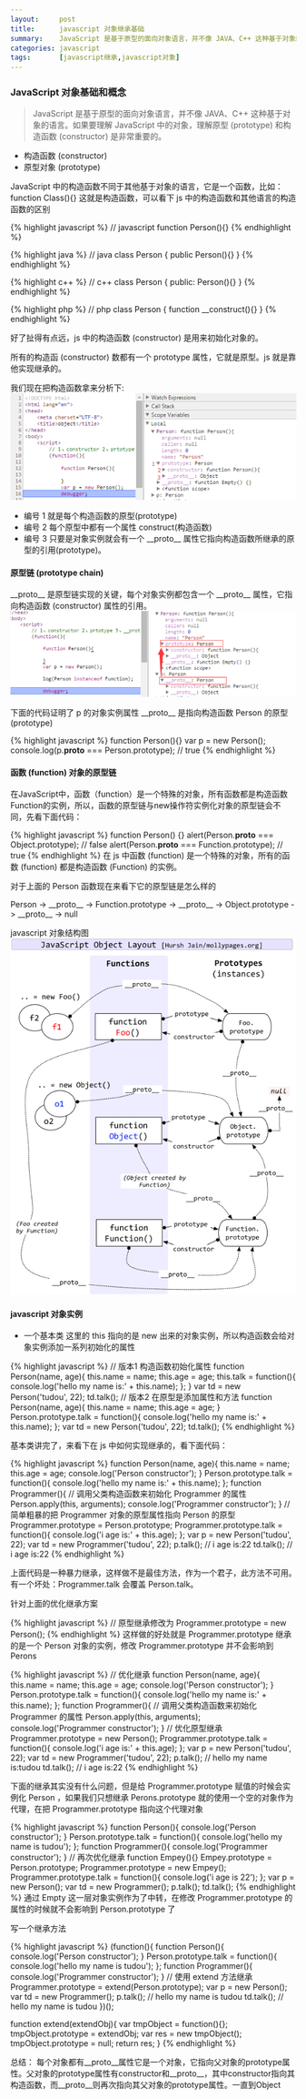 ```yaml
---
layout:     post
title:      javascript 对象继承基础
summary:    JavaScript 是基于原型的面向对象语言，并不像 JAVA、C++ 这种基于对象的语言。如果要理解 JavaScript 中的对象，理解原型 (prototype) 和构造函数 (constructor) 是非常重要的。
categories: javascript
tags:       [javascript继承,javascript对象]
---
```


### JavaScript 对象基础和概念
> JavaScript 是基于原型的面向对象语言，并不像 JAVA、C++ 这种基于对象的语言。如果要理解 JavaScript 中的对象，理解原型 (prototype) 和构造函数 (constructor) 是非常重要的。

* 构造函数 (constructor)
* 原型对象 (prototype)

JavaScript 中的构造函数不同于其他基于对象的语言，它是一个函数，比如： function Class(){} 这就是构造函数，可以看下 js 中的构造函数和其他语言的构造函数的区别

{% highlight javascript %}
// javascript
function Person(){}
{% endhighlight %}

{% highlight java %}
// java
class Person {
    public Person(){}
}
{% endhighlight %}

{% highlight c++ %}
// c++
class Person {
    public:
        Person(){}
}
{% endhighlight %}

{% highlight php %}
// php
class Person {
    function __construct(){}
}
{% endhighlight %}

好了扯得有点远，js 中的构造函数 (constructor) 是用来初始化对象的。

所有的构造函 (constructor) 数都有一个 prototype 属性，它就是原型。js 就是靠他实现继承的。

我们现在把构造函数拿来分析下:<br>
<img src="/resource/javascript-extend/javascript-extend-1.png" />

* 编号 1 就是每个构造函数的原型(prototype)
* 编号 2 每个原型中都有一个属性 construct(构造函数)
* 编号 3 只要是对象实例就会有一个 \_\_proto\_\_ 属性它指向构造函数所继承的原型的引用(prototype)。


#### 原型链 (prototype chain)
\_\_proto\_\_ 是原型链实现的关键，每个对象实例都包含一个 \_\_proto\_\_ 属性，它指向构造函数 (constructor) 属性的引用。<br>
<img src="/resource/javascript-extend/javascript-extend-2.png" />

下面的代码证明了 p 的对象实例属性 \_\_proto\_\_ 是指向构造函数 Person 的原型 (prototype)

{% highlight javascript %}
function Person(){}
var p = new Person();
console.log(p.__proto__ === Person.prototype);  // true
{% endhighlight %}

#### 函数 (function) 对象的原型链
在JavaScript中，函数（function）是一个特殊的对象，所有函数都是构造函数Function的实例，所以，函数的原型链与new操作符实例化对象的原型链会不同，先看下面代码：

{% highlight javascript %}
function Person() {}
alert(Person.__proto__ === Object.prototype); // false
alert(Person.__proto__ === Function.prototype); // true
{% endhighlight %}
在 js 中函数 (function) 是一个特殊的对象，所有的函数 (function) 都是构造函数 (Function) 的实例。

对于上面的 Person 函数现在来看下它的原型链是怎么样的

Person -> \_\_proto\_\_ -> Function.prototype -> \_\_proto\_\_ -> Object.prototype -> \_\_proto\_\_ -> null

javascript 对象结构图<br>
<img src="/resource/javascript-extend/javascript-extend-3.png" />


#### javascript 对象实例

* 一个基本类
这里的 this 指向的是 new 出来的对象实例，所以构造函数会给对象实例添加一系列初始化的属性

{% highlight javascript %}
// 版本1 构造函数初始化属性
function Person(name, age){
    this.name = name;
    this.age = age;
    this.talk = function(){
        console.log('hello my name is:' + this.name);
    };
}
var td = new Person('tudou', 22);
td.talk();
// 版本2 在原型是添加属性和方法
function Person(name, age){
    this.name = name;
    this.age = age;
}
Person.prototype.talk = function(){
    console.log('hello my name is:' + this.name);
};
var td = new Person('tudou', 22);
td.talk();
{% endhighlight %}

基本类讲完了，来看下在 js 中如何实现继承的，看下面代码：

{% highlight javascript %}
function Person(name, age){
    this.name = name;
    this.age = age;
    console.log('Person constructor');
}
Person.prototype.talk = function(){
    console.log('hello my name is:' + this.name);
};
function Programmer(){
    // 调用父类构造函数来初始化 Programmer 的属性
    Person.apply(this, arguments);
    console.log('Programmer constructor');
}
// 简单粗暴的把 Programmer 对象的原型属性指向 Person 的原型
Programmer.prototype = Person.prototype;
Programmer.prototype.talk = function(){
    console.log('i age is:' + this.age);
};
var p = new Person('tudou', 22);
var td = new Programmer('tudou', 22);
p.talk();   // i age is:22
td.talk();  // i age is:22
{% endhighlight %}

上面代码是一种暴力继承，这样做不是最佳方法，作为一个君子，此方法不可用。有一个坏处：Programmer.talk 会覆盖 Person.talk。

针对上面的优化继承方案

{% highlight javascript %}
// 原型继承修改为
Programmer.prototype = new Person();
{% endhighlight %}
这样做的好处就是 Programmer.prototype 继承的是一个 Person 对象的实例，修改 Programmer.prototype 并不会影响到 Perons

{% highlight javascript %}
// 优化继承
function Person(name, age){
    this.name = name;
    this.age = age;
    console.log('Person constructor');
}
Person.prototype.talk = function(){
    console.log('hello my name is:' + this.name);
};
function Programmer(){
    // 调用父类构造函数来初始化 Programmer 的属性
    Person.apply(this, arguments);
    console.log('Programmer constructor');
}
// 优化原型继承
Programmer.prototype = new Person();
Programmer.prototype.talk = function(){
    console.log('i age is:' + this.age);
};
var p = new Person('tudou', 22);
var td = new Programmer('tudou', 22);
p.talk();   // hello my name is:tudou
td.talk();  // i age is:22
{% endhighlight %}

下面的继承其实没有什么问题，但是给 Programmer.prototype 赋值的时候会实例化 Person ，如果我们只想继承 Perons.prototype 就的使用一个空的对象作为代理，在把 Programmer.prototype 指向这个代理对象

{% highlight javascript %}
function Person(){
    console.log('Person constructor');
}
Person.prototype.talk = function(){
    console.log('hello my name is tudou');
};
function Programmer(){
    console.log('Programmer constructor');
}
// 再次优化继承
function Empey(){}
Empey.prototype = Person.prototype;
Programmer.prototype = new Empey();
Programmer.prototype.talk = function(){
    console.log('i age is 22');
};
var p = new Person();
var td = new Programmer();
p.talk();
td.talk();
{% endhighlight %}
通过 Empty 这一层对象实例作为了中转，在修改 Programmer.prototype 的属性的时候就不会影响到 Person.prototype 了

写一个继承方法

{% highlight javascript %}
(function(){
    function Person(){
        console.log('Person constructor');
    }
    Person.prototype.talk = function(){
        console.log('hello my name is tudou');
    };
    function Programmer(){
        console.log('Programmer constructor');
    }
    // 使用 extend 方法继承
    Programmer.prototype = extend(Person.prototype);
    var p = new Person();
    var td = new Programmer();
    p.talk();   // hello my name is tudou
    td.talk();  // hello my name is tudou
})();

function extend(extendObj){
    var tmpObject = function(){};
    tmpObject.prototype = extendObj;
    var res = new tmpObject();
    tmpObject.prototype = null;
    return res;
}
{% endhighlight %}

总结：
    每个对象都有__proto__属性它是一个对象，它指向父对象的prototype属性。父对象的prototype属性有constructor和__proto__，其中constructor指向其构造函数，而__proto__则再次指向其父对象的prototype属性。一直到Object
